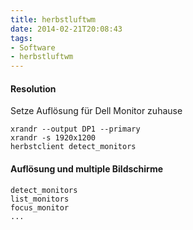 ```yaml
---
title: herbstluftwm
date: 2014-02-21T20:08:43
tags: 
- Software
- herbstluftwm
---
```


#### Resolution

Setze Auflösung für Dell Monitor zuhause

~~~
xrandr --output DP1 --primary
xrandr -s 1920x1200
herbstclient detect_monitors
~~~

#### Auflösung und multiple Bildschirme

~~~
detect_monitors
list_monitors
focus_monitor
...
~~~